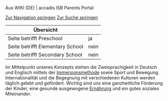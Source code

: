 Aus WIKI (DE) | accadis ISB Parents Portal

[Zur Navigation springen](/ISB-Eltern-wiki/de/Konzept_der_Preschool#mw-head) [Zur Suche springen](/ISB-Eltern-wiki/de/Konzept_der_Preschool#searchInput)

| Übersicht | |
| --- | --- |
| Seite betrifft Preschool | ja |
| Seite betrifft Elementary School | nein |
| Seite betrifft Secondary School | nein |

Im Mittelpunkt unseres Konzepts stehen die Zweisprachigkeit in Deutsch und Englisch mittels der [Immersionsmethode](/ISB-Eltern-wiki/de/Immersionsmethode_in_der_accadis_Preschool_und_Elementary_School "Immersionsmethode in der accadis Preschool und Elementary School") sowie Sport und Bewegung. Internationalität und die Begegnung mit verschiedenen Kulturen werden täglich gelebt und gefördert. Wichtig sind uns eine ganzheitliche Förderung der Kinder, eine gesunde ausgewogene [Ernährung](/ISB-Eltern-wiki/de/Ern%C3%A4hrung_und_Schulessen "Ernährung und Schulessen") und ein gutes soziales Miteinander.
